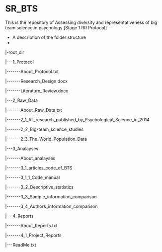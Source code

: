 # SR_BTS
This is the repository of Assessing diversity and representativeness of big team science in psychology [Stage 1 RR Protocol]

- A description of the folder structure
- 
|-root_dir

|---1_Protocol

|-------About_Protocol.txt

|-------Research_Design.docx

|-------Literature_Review.docx

|---2_Raw_Data

|-------About_Raw_Data.txt

|-------2_1_All_research_published_by_Psychological_Science_in_2014

|-------2_2_Big-team_science_studies

|-------2_3_The_World_Population_Data


|---3_Analayses

|-------About_analayses

|-------3_1_articles_code_of_BTS

|-------3_1_1_Code_manual

|-------3_2_Descriptive_statistics

|-------3_3_Sample_information_comparison

|-------3_4_Authors_information_comparison


|---4_Reports

|-------About_Reports.txt

|-------4_1_Project_Reports


|---ReadMe.txt


